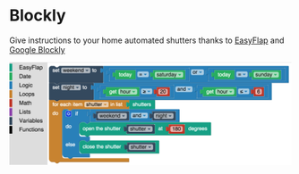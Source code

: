 # Blockly

Give instructions to your home automated shutters thanks to [EasyFlap](https://github.com/Ants-Lab/EasyFlap) and [Google Blockly](https://developers.google.com/blockly/)

![](media/sample.png)
